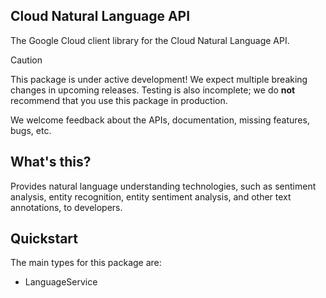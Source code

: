 ## Cloud Natural Language API

The Google Cloud client library for the Cloud Natural Language API.

<!-- Code generated by sidekick. DO NOT EDIT. -->

> [!CAUTION]
> This package is under active development! We expect multiple breaking changes
> in upcoming releases. Testing is also incomplete; we do **not** recommend that
> you use this package in production.

We welcome feedback about the APIs, documentation, missing features, bugs, etc.

## What's this?

Provides natural language understanding technologies, such as sentiment
analysis, entity recognition, entity sentiment analysis, and other text
annotations, to developers.

## Quickstart

The main types for this package are:

- LanguageService

